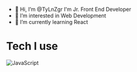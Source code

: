 - 👋 Hi, I’m @TyLnZgr I'm Jr. Front End Developer
- 👀 I’m interested in Web Development
- 🌱 I’m currently learning React

# Tech I use
![JavaScript](https://upload.wikimedia.org/wikipedia/commons/thumb/9/99/Unofficial_JavaScript_logo_2.svg/2048px-Unofficial_JavaScript_logo_2.svg.png=288x288)


<!---
TyLnZgr/TyLnZgr is a ✨ special ✨ repository because its `README.md` (this file) appears on your GitHub profile.
You can click the Preview link to take a look at your changes.
--->
